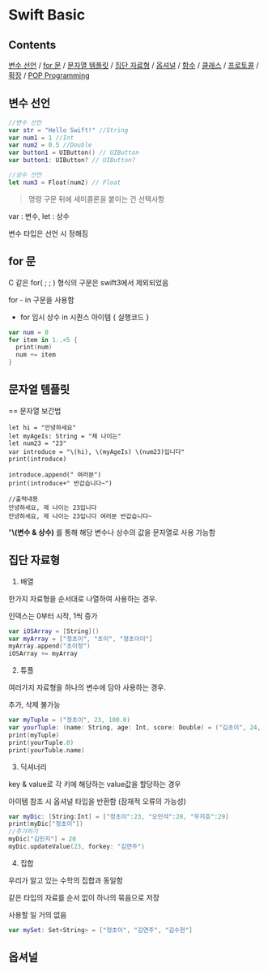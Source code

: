 # Swift Basic

## Contents

[변수 선언](#declaring-variables)	/	[for 문](#for-loop)	/	[문자열 템플릿](#string-template)	/	[집단 자료형](#group-data-types)	/	[옵셔널](#optional)	/	[함수]()	/	[클래스]()	/	[프로토콜]()	/	[확장]()	/	[POP Programming]()

## <a id="declaring-variables" />변수 선언

```swift
//변수 선언
var str = "Hello Swift!" //String
var num1 = 1 //Int
var num2 = 0.5 //Double
var button1 = UIButton() // UIButton
var button1: UIButton? // UIButton?

//상수 선언
let num3 = Float(num2) // Float
```

> 명령 구문 뒤에 세미콜론을 붙이는 건 선택사항

var : 변수, let : 상수

변수 타입은 선언 시 정해짐



## <a id="for-loop" />for 문

C 같은 for( ; ; ) 형식의 구문은 swift3에서 제외되었음

for - in 구문을 사용함

* for 임시 상수 in 시퀀스 아이템 { 실행코드 }

```swift
var num = 0
for item in 1..<5 {
  print(num)
  num += item
}
```



## <a id="string-template" />문자열 템플릿

== 문자열 보간법

```
let hi = "안녕하세요"
let myAgeIs: String = "제 나이는"
let num23 = "23"
var introduce = "\(hi), \(myAgeIs) \(num23)입니다"
print(introduce)

introduce.append(" 여러분")
print(introduce+" 반갑습니다~")

//출력내용
안녕하세요, 제 나이는 23입니다
안녕하세요, 제 나이는 23입니다 여러분 반갑습니다~
```

"**\\(변수 & 상수)** 를 통해 해당 변수나 상수의 값을 문자열로 사용 가능함



## <a id="group-data-types" />집단 자료형

1. 배열

한가지 자료형을 순서대로 나열하여 사용하는 경우.

인덱스는 0부터 시작, 1씩 증가

```swift
var iOSArray = [String]()
var myArray = ["정초이", "초이", "정초이이"]
myArray.append("초이정")
iOSArray += myArray
```



2. 튜플

여러가지 자료형을 하나의 변수에 담아 사용하는 경우.

추가, 삭제 불가능

```swift
var myTuple = ("정초이", 23, 100.0)
var yourTuple: (name: String, age: Int, score: Double) = ("김초이", 24, 95.0)
print(myTuple)
print(yourTuple.0)
print(yourTuble.name)
```



3. 딕셔너리

key & value로 각 키에 해당하는  value값을 할당하는 경우

아이템 참조 시 옵셔널 타입을 반환함 (잠재적 오류의 가능성)

```swift
var myDic: [String:Int] = ["정초이":23, "오민석":28, "우지호":29]
print(myDic["정초이"])
//추가하기
myDic["김민지"] = 20
myDic.updateValue(23, forkey: "김연주")
```



4. 집합

우리가 알고 있는 수학의 집합과 동일함

같은 타입의 자료를 순서 없이 하나의 묶음으로 저장

사용할 일 거의 없음

```swift
var mySet: Set<String> = ["정초이", "김연주", "김수현"]
```



## <a id="optional" />옵셔널 

